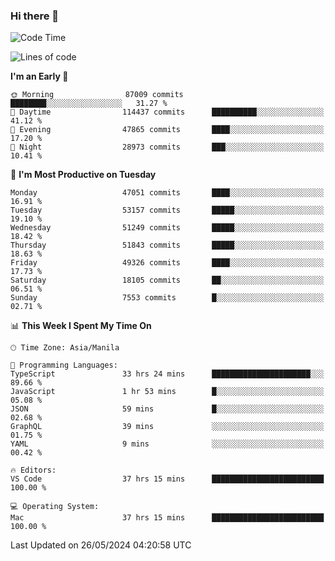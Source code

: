 ### Hi there 👋

<!--START_SECTION:waka-->
![Code Time](http://img.shields.io/badge/Code%20Time-5%2C193%20hrs%2058%20mins-blue)

![Lines of code](https://img.shields.io/badge/From%20Hello%20World%20I%27ve%20Written-119.4%20million%20lines%20of%20code-blue)

**I'm an Early 🐤** 

```text
🌞 Morning                87009 commits       ████████░░░░░░░░░░░░░░░░░   31.27 % 
🌆 Daytime                114437 commits      ██████████░░░░░░░░░░░░░░░   41.12 % 
🌃 Evening                47865 commits       ████░░░░░░░░░░░░░░░░░░░░░   17.20 % 
🌙 Night                  28973 commits       ███░░░░░░░░░░░░░░░░░░░░░░   10.41 % 
```
📅 **I'm Most Productive on Tuesday** 

```text
Monday                   47051 commits       ████░░░░░░░░░░░░░░░░░░░░░   16.91 % 
Tuesday                  53157 commits       █████░░░░░░░░░░░░░░░░░░░░   19.10 % 
Wednesday                51249 commits       █████░░░░░░░░░░░░░░░░░░░░   18.42 % 
Thursday                 51843 commits       █████░░░░░░░░░░░░░░░░░░░░   18.63 % 
Friday                   49326 commits       ████░░░░░░░░░░░░░░░░░░░░░   17.73 % 
Saturday                 18105 commits       ██░░░░░░░░░░░░░░░░░░░░░░░   06.51 % 
Sunday                   7553 commits        █░░░░░░░░░░░░░░░░░░░░░░░░   02.71 % 
```


📊 **This Week I Spent My Time On** 

```text
🕑︎ Time Zone: Asia/Manila

💬 Programming Languages: 
TypeScript               33 hrs 24 mins      ██████████████████████░░░   89.66 % 
JavaScript               1 hr 53 mins        █░░░░░░░░░░░░░░░░░░░░░░░░   05.08 % 
JSON                     59 mins             █░░░░░░░░░░░░░░░░░░░░░░░░   02.68 % 
GraphQL                  39 mins             ░░░░░░░░░░░░░░░░░░░░░░░░░   01.75 % 
YAML                     9 mins              ░░░░░░░░░░░░░░░░░░░░░░░░░   00.42 % 

🔥 Editors: 
VS Code                  37 hrs 15 mins      █████████████████████████   100.00 % 

💻 Operating System: 
Mac                      37 hrs 15 mins      █████████████████████████   100.00 % 
```


 Last Updated on 26/05/2024 04:20:58 UTC
<!--END_SECTION:waka-->


<!--
**rad182/rad182** is a ✨ _special_ ✨ repository because its `README.md` (this file) appears on your GitHub profile.

Here are some ideas to get you started:

- 🔭 I’m currently working on ...
- 🌱 I’m currently learning ...
- 👯 I’m looking to collaborate on ...
- 🤔 I’m looking for help with ...
- 💬 Ask me about ...
- 📫 How to reach me: ...
- 😄 Pronouns: ...
- ⚡ Fun fact: ...
-->
